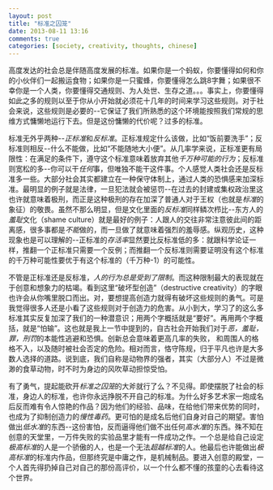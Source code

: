 ```yaml
---
layout: post
title: "标准之囚笼"
date: 2013-08-11 13:16
comments: true
categories: [society, creativity, thoughts, chinese]
---
```


高度发达的社会总是伴随高度发展的标准。如果你是一个蚂蚁，你要懂得如何和你的小伙伴们一起搬运食物；如果你是一只蜜蜂，你要懂得怎么跳8字舞；如果很不幸你是一个人类，你要懂得交通规则、为人处世、生存之道。。。事实上，你要懂得如此之多的规则以至于你从小开始就必须花十几年的时间来学习这些规则。对于社会来说，这些规则是必要的--它保证了我们所熟悉的这个环境能按照我们常规的思维方式慵懒地运行下去。但是这份慵懒的代价呢？过多的标准。

标准无外乎两种--*正标准*和*反标准*。正标准规定什么该做，比如“饭前要洗手”；反标准则相反--什么不能做，比如“不能随地大小便”。从几率学来说，正标准更有局限性：在满足的条件下，遵守这个标准意味着放弃其他*千万种可能的行为*；反标准则宽松的多--你可以干*任何*事，但唯独不能干这件事。个人感觉人类社会还是反标准多一些。大部分社会其实都建立在一种保守体制上，通过人类的恐惧感来加深标准。最明显的例子就是法律，一旦犯法就会被惩罚--在过去的封建或集权政治里这也许就意味着极刑，而正是这种极刑的存在加深了普通人对于王权（也就是*标准*的象征）的敬畏。虽然不那么明显，但是文化里面的*反标准*同样鳞次栉比--东方人的*羞耻*文化（shame culture）就是最好的例子：人跟人的交往非常注意彼此间的距离感，很多事都是*不能*做的，而一旦做了就意味着强烈的羞辱感。纵观历史，这种现象也是可以理解的--正标准的*存活率*显然要比反标准低的多：就跟科学论证一样，推翻一个正标准只需要一个反例；而推翻一个反标准则需要证明没有这个标准的千万种可能性要优于有这个标准的（千万种-1）的可能性。

不管是正标准还是反标准，*人的行为总是受到了限制*。而这种限制最大的表现就在于创意和想象力的枯竭。看到这里“破坏型创造”（destructive creativity）的字眼也许会从你嘴里脱口而出。对，要想提高创造力就得有破坏这些规则的勇气。可是我觉得很多人还是小看了这些规则对于创造力的危害。从小到大，学习了的这么多标准其实反复加深了我们的一种潜意识；用两个字概括就是“要好”。再用两个字概括，就是“怕输”。这也就是我上一节中提到的，自古社会开始我们对于*恶，羞耻，罪，刑罚*的本能性逃避和恐惧。创新总会意味着更高几率的失败， 和周围人的格格不入，以及随时被社会否定的危险。相对而言，恪守陈规，归于平凡也许是大多数人选择的道路。说到底，我们自称是动物界的强者，其实（大部分人）不过是微渺的食草动物，时不时为身边的风吹草动担惊受怕。

有了勇气，提起能砍开*标准之囚笼*的大斧就行了么？不见得。即使摆脱了社会的标准，身边人的标准，也许你永远挣脱不开自己的标准。为什么好多艺术家一炮成名后反而难有令人惊艳的作品？因为他们的经验、品味，在给他们带来优势的同时，也成为了抑制创造力的*慢性毒药*。更可怕的是成名后他们自身对自己的期望。害怕做出*低水准*的东西--这份害怕，反而逼得他们做不出任何*高水准*的东西。殊不知在创意的天堂里，一万件失败的实验品里才能有一件成功之作。一个总是给自己设定*极高标准*的人是一个骄傲的人，也是一个无法*超越标准*的人。他最后也许能做出*极高标准*的标准内作品，但那终究是中庸之作，是机械制品。要进入创意的殿堂，一个人首先得扔掉自己对自己的那份高评价，以一个什么都不懂的孩童的心去看待这个世界。
